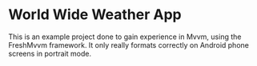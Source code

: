 # World Wide Weather App
This is an example project done to gain experience in Mvvm, using the FreshMvvm framework. It only really formats correctly on Android phone screens in portrait mode.


